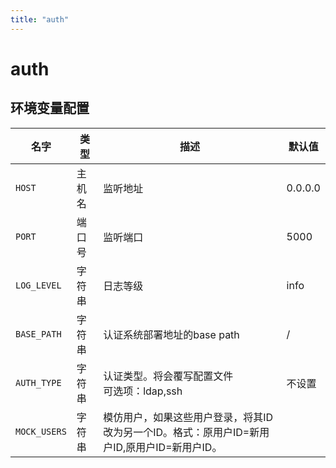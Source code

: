 ```yaml
---
title: "auth"
---
```


# auth

## 环境变量配置






<!-- ENV TABLE START -->

| 名字 | 类型 | 描述 | 默认值 |
| -- | -- | -- | -- |
|`HOST`|主机名|监听地址|0.0.0.0|
|`PORT`|端口号|监听端口|5000|
|`LOG_LEVEL`|字符串|日志等级|info|
|`BASE_PATH`|字符串|认证系统部署地址的base path|/|
|`AUTH_TYPE`|字符串|认证类型。将会覆写配置文件<br/>可选项：ldap,ssh|不设置|
|`MOCK_USERS`|字符串|模仿用户，如果这些用户登录，将其ID改为另一个ID。格式：原用户ID=新用户ID,原用户ID=新用户ID。||

<!-- ENV TABLE END -->





